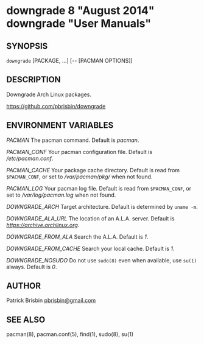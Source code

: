# downgrade 8 "August 2014" downgrade "User Manuals"

## SYNOPSIS

`downgrade` [PACKAGE, ...] [-- [PACMAN OPTIONS]]

## DESCRIPTION

Downgrade Arch Linux packages.

https://github.com/pbrisbin/downgrade

## ENVIRONMENT VARIABLES

*PACMAN*
  The pacman command. Default is *pacman*.

*PACMAN_CONF*
  Your pacman configuration file. Default is */etc/pacman.conf*.

*PACMAN_CACHE*
  Your package cache directory. Default is read from `$PACMAN_CONF`, or set to
  */var/pacman/pkg/* when not found.

*PACMAN_LOG*
  Your pacman log file. Default is read from `$PACMAN_CONF`, or set to
  */var/log/pacman.log* when not found.

*DOWNGRADE_ARCH*
  Target architecture. Default is determined by `uname -m`.

*DOWNGRADE_ALA_URL*
  The location of an A.L.A. server. Default is 
  *https://archive.archlinux.org*.

*DOWNGRADE_FROM_ALA*
  Search the A.L.A. Default is *1*.

*DOWNGRADE_FROM_CACHE*
  Search your local cache. Default is *1*.

*DOWNGRADE_NOSUDO*
  Do not use `sudo(8)` even when available, use `su(1)` always. Default 
  is *0*.

## AUTHOR

Patrick Brisbin <pbrisbin@gmail.com>

## SEE ALSO

pacman(8), pacman.conf(5), find(1), sudo(8), su(1)
